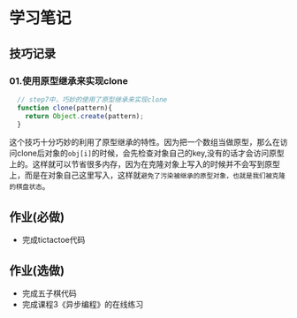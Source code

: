 # 学习笔记

## 技巧记录
### 01.使用原型继承来实现clone

```javascript 
  // step7中，巧妙的使用了原型继承来实现clone
  function clone(pattern){
    return Object.create(pattern);
  }
```    
这个技巧十分巧妙的利用了原型继承的特性。因为把一个数组当做原型，那么在访问clone后对象的`obj[i]`的时候，会先检查对象自己的key,没有的话才会访问原型上的。这样就可以节省很多内存，因为在克隆对象上写入的时候并不会写到原型上，而是在对象自己这里写入，这样就`避免了污染被继承的原型对象，也就是我们被克隆的棋盘状态`。

## 作业(必做)
- 完成tictactoe代码

## 作业(选做)
- 完成五子棋代码
- 完成课程3《异步编程》的在线练习